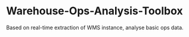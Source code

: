 # Warehouse-Ops-Analysis-Toolbox
Based on real-time extraction of WMS instance, analyse basic ops data.
